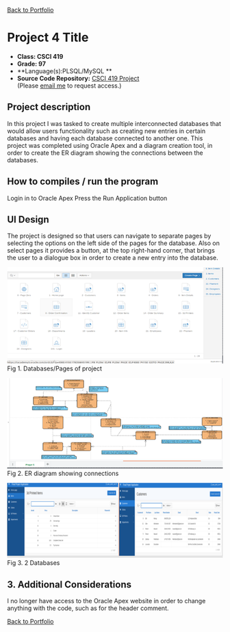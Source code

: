 [Back to Portfolio](./)

Project 4 Title
===============

-   **Class: CSCI 419** 
-   **Grade: 97**
-   **Language(s):PLSQL/MySQL **
-   **Source Code Repository:** [CSCI 419 Project](https://github.com/tjramsey/CSCI-419-Project)  
    (Please [email me](mailto:tjramsey@csustudent.net?subject=GitHub%20Access) to request access.)

## Project description

In this project I was tasked to create multiple interconnected databases that would allow users functionality such as creating new entries in certain databases and having each database connected to another one. This project was completed using Oracle Apex and a diagram creation tool, in order to create the ER diagram showing the connections between the databases.

## How to compiles / run the program

Login in to Oracle Apex
Press the Run Application button

## UI Design

The project is designed so that users can navigate to separate pages by selecting the options on the left side of the pages for the database. Also on select pages it provides a button, at the top right-hand corner, that brings the user to a dialogue box in order to create a new entry into the database.

![screenshot](images/Screenshot%20(21).png)
Fig 1. Databases/Pages of project

![screenshot](images/Screenshot%20(22).png)
Fig 2. ER diagram showing connections

![screenshot](images/Screenshot%20(23).png)
Fig 3. 2 Databases

## 3. Additional Considerations

I no longer have access to the Oracle Apex website in order to change anything with the code, such as for the header comment.


[Back to Portfolio](./)
